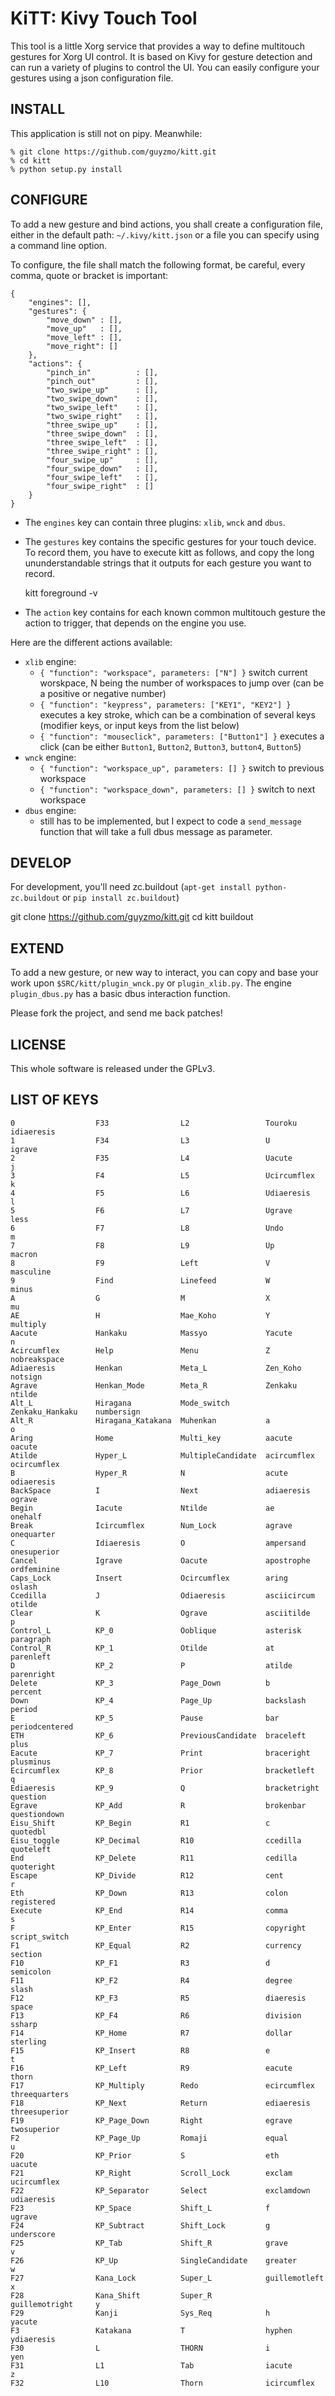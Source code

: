 KiTT: Kivy Touch Tool
=====================

This tool is a little Xorg service that provides a way to define multitouch gestures
for Xorg UI control. It is based on Kivy for gesture detection and can run a variety
of plugins to control the UI. You can easily configure your gestures using a json 
configuration file.

INSTALL
-------

This application is still not on pipy. Meanwhile:

    % git clone https://github.com/guyzmo/kitt.git
    % cd kitt
    % python setup.py install

CONFIGURE
---------

To add a new gesture and bind actions, you shall create a configuration file, either in the default
path: `~/.kivy/kitt.json` or a file you can specify using a command line option.

To configure, the file shall match the following format, be careful, every comma, quote or bracket is important:

    {
        "engines": [],
        "gestures": {
            "move_down" : [],
            "move_up"   : [],
            "move_left" : [],
            "move_right": []
        },
        "actions": {
            "pinch_in"          : [],
            "pinch_out"         : [],
            "two_swipe_up"      : [],
            "two_swipe_down"    : [],
            "two_swipe_left"    : [],
            "two_swipe_right"   : [],
            "three_swipe_up"    : [],
            "three_swipe_down"  : [],
            "three_swipe_left"  : [],
            "three_swipe_right" : [],
            "four_swipe_up"     : [],
            "four_swipe_down"   : [],
            "four_swipe_left"   : [],
            "four_swipe_right"  : []
        }
    }

 * The `engines` key can contain three plugins: `xlib`, `wnck` and `dbus`.
 * The `gestures` key contains the specific gestures for your touch device. To record them, 
   you have to execute kitt as follows, and copy the long ununderstandable strings that it outputs
   for each gesture you want to record.

    kitt foreground -v

 * The `action` key contains for each known common multitouch gesture the action to trigger,
   that depends on the engine you use.

Here are the different actions available:

 * `xlib` engine:
    * `{ "function": "workspace", parameters: ["N"] }` switch current worskpace, N being the number of workspaces to jump over (can be a positive or negative number)
    * `{ "function": "keypress", parameters: ["KEY1", "KEY2"] }` executes a key stroke, which can be a combination of several keys (modifier keys, or input keys from the list below)
    * `{ "function": "mouseclick", parameters: ["Button1"] }` executes a click (can be either `Button1`, `Button2`, `Button3`, `button4`, `Button5`)
 * `wnck` engine:
   * `{ "function": "workspace_up", parameters: [] }` switch to previous workspace
   * `{ "function": "workspace_down", parameters: [] }` switch to next workspace
 * `dbus` engine:
   * still has to be implemented, but I expect to code a `send_message` function that will take a full dbus message as parameter.

DEVELOP
-------

For development, you'll need zc.buildout (`apt-get install python-zc.buildout` or `pip install zc.buildout`)

git clone https://github.com/guyzmo/kitt.git
cd kitt
buildout

EXTEND
------

To add a new gesture, or new way to interact, you can copy and base your work upon
`$SRC/kitt/plugin_wnck.py` or `plugin_xlib.py`. The engine `plugin_dbus.py` has a 
basic dbus interaction function.

Please fork the project, and send me back patches!

LICENSE
-------

This whole software is released under the GPLv3.

LIST OF KEYS
------------

    0                  F33                L2                 Touroku            idiaeresis
    1                  F34                L3                 U                  igrave
    2                  F35                L4                 Uacute             j
    3                  F4                 L5                 Ucircumflex        k
    4                  F5                 L6                 Udiaeresis         l
    5                  F6                 L7                 Ugrave             less
    6                  F7                 L8                 Undo               m
    7                  F8                 L9                 Up                 macron
    8                  F9                 Left               V                  masculine
    9                  Find               Linefeed           W                  minus
    A                  G                  M                  X                  mu
    AE                 H                  Mae_Koho           Y                  multiply
    Aacute             Hankaku            Massyo             Yacute             n
    Acircumflex        Help               Menu               Z                  nobreakspace
    Adiaeresis         Henkan             Meta_L             Zen_Koho           notsign
    Agrave             Henkan_Mode        Meta_R             Zenkaku            ntilde
    Alt_L              Hiragana           Mode_switch        Zenkaku_Hankaku    numbersign
    Alt_R              Hiragana_Katakana  Muhenkan           a                  o
    Aring              Home               Multi_key          aacute             oacute
    Atilde             Hyper_L            MultipleCandidate  acircumflex        ocircumflex
    B                  Hyper_R            N                  acute              odiaeresis
    BackSpace          I                  Next               adiaeresis         ograve
    Begin              Iacute             Ntilde             ae                 onehalf
    Break              Icircumflex        Num_Lock           agrave             onequarter
    C                  Idiaeresis         O                  ampersand          onesuperior
    Cancel             Igrave             Oacute             apostrophe         ordfeminine
    Caps_Lock          Insert             Ocircumflex        aring              oslash
    Ccedilla           J                  Odiaeresis         asciicircum        otilde
    Clear              K                  Ograve             asciitilde         p
    Control_L          KP_0               Ooblique           asterisk           paragraph
    Control_R          KP_1               Otilde             at                 parenleft
    D                  KP_2               P                  atilde             parenright
    Delete             KP_3               Page_Down          b                  percent
    Down               KP_4               Page_Up            backslash          period
    E                  KP_5               Pause              bar                periodcentered
    ETH                KP_6               PreviousCandidate  braceleft          plus
    Eacute             KP_7               Print              braceright         plusminus
    Ecircumflex        KP_8               Prior              bracketleft        q
    Ediaeresis         KP_9               Q                  bracketright       question
    Egrave             KP_Add             R                  brokenbar          questiondown
    Eisu_Shift         KP_Begin           R1                 c                  quotedbl
    Eisu_toggle        KP_Decimal         R10                ccedilla           quoteleft
    End                KP_Delete          R11                cedilla            quoteright
    Escape             KP_Divide          R12                cent               r
    Eth                KP_Down            R13                colon              registered
    Execute            KP_End             R14                comma              s
    F                  KP_Enter           R15                copyright          script_switch
    F1                 KP_Equal           R2                 currency           section
    F10                KP_F1              R3                 d                  semicolon
    F11                KP_F2              R4                 degree             slash
    F12                KP_F3              R5                 diaeresis          space
    F13                KP_F4              R6                 division           ssharp
    F14                KP_Home            R7                 dollar             sterling
    F15                KP_Insert          R8                 e                  t
    F16                KP_Left            R9                 eacute             thorn
    F17                KP_Multiply        Redo               ecircumflex        threequarters
    F18                KP_Next            Return             ediaeresis         threesuperior
    F19                KP_Page_Down       Right              egrave             twosuperior
    F2                 KP_Page_Up         Romaji             equal              u
    F20                KP_Prior           S                  eth                uacute
    F21                KP_Right           Scroll_Lock        exclam             ucircumflex
    F22                KP_Separator       Select             exclamdown         udiaeresis
    F23                KP_Space           Shift_L            f                  ugrave
    F24                KP_Subtract        Shift_Lock         g                  underscore
    F25                KP_Tab             Shift_R            grave              v
    F26                KP_Up              SingleCandidate    greater            w
    F27                Kana_Lock          Super_L            guillemotleft      x
    F28                Kana_Shift         Super_R            guillemotright     y
    F29                Kanji              Sys_Req            h                  yacute
    F3                 Katakana           T                  hyphen             ydiaeresis
    F30                L                  THORN              i                  yen
    F31                L1                 Tab                iacute             z
    F32                L10                Thorn              icircumflex        

